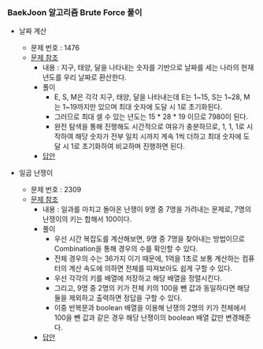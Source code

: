### BaekJoon 알고리즘 Brute Force 풀이
- 날짜 계산
    - 문제 번호 : 1476
    - <a href="https://www.acmicpc.net/problem/1476">문제 참조</a>
        - 내용 : 지구, 태양, 달을 나타내는 숫자를 기반으로 날짜를 세는 나라의 현재 년도를 우리 날짜로 환산한다.
        - 풀이
            - E, S, M은 각각 지구, 태양, 달을 나타내는데 E는 1~15, S는 1~28, M는 1~19까지만 있으며 최대 숫자에 도달 시 1로 초기화된다.
            - 그러므로 최대 셀 수 있는 년도는 15 * 28 * 19 이므로 7980이 된다. 
            - 완전 탐색을 통해 진행해도 시간적으로 여유가 충분하므로, 1, 1, 1로 시작하여 해당 숫자가 전부 일치 시까지 계속 1씩 더하고 최대 숫자에 도달 시 1로 초기화하여 비교하며 진행하면 된다.
        - <a href="https://github.com/hongjw1991/Java-DataStructure-Algorithm-DesignPattern/tree/master/Algorithm/Problem_Solve/2. Brute Force/BaekJoon/BaekJoon1476.java">답안</a>

- 일곱 난쟁이
    - 문제 번호 : 2309
    - <a href="https://www.acmicpc.net/problem/2309">문제 참조</a>
        - 내용 : 일과를 마치고 돌아온 난쟁이 9명 중 7명을 가려내는 문제로, 7명의 난쟁이의 키는 합해서 100이다.
        - 풀이
            - 우선 시간 복잡도를 계산해보면, 9명 중 7명을 찾아내는 방법이므로 Combination을 통해 경우의 수를 확인할 수 있다.
            - 전체 경우의 수는 36가지 이기 때문에, 1억을 1초로 보통 계산하는 컴퓨터의 계산 속도에 의하면 전체를 따져보아도 쉽게 구할 수 있다.
            - 우선 각각의 키를 배열에 저장하고 해당 배열을 정렬시킨다.
            - 그리고, 9명 중 2명의 키가 전체 키의 100을 뺀 값과 동일하다면 해당 둘을 제외하고 출력하면 정답을 구할 수 있다.
            - 이중 반복문과 boolean 배열을 이용해 난쟁의 2명의 키가 전체에서 100을 뺀 값과 같은 경우 해당 난쟁이의 boolean 배열 값만 변경해준다.
        - <a href="https://github.com/hongjw1991/Java-DataStructure-Algorithm-DesignPattern/tree/master/Algorithm/Problem_Solve/2. Brute Force/BaekJoon/BaekJoon2309.java">답안</a>